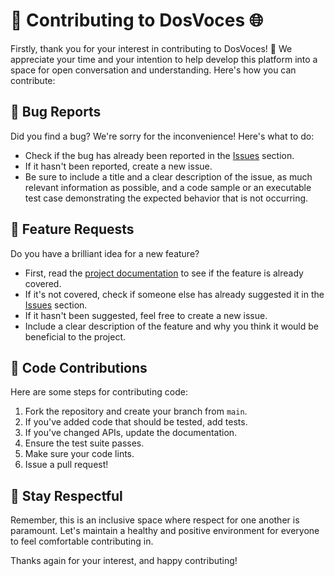 # 🤝 Contributing to DosVoces 🌐

Firstly, thank you for your interest in contributing to DosVoces! 🎉 We appreciate your time and your intention to help develop this platform into a space for open conversation and understanding. Here's how you can contribute:

## 🐞 Bug Reports

Did you find a bug? We're sorry for the inconvenience! Here's what to do:

- Check if the bug has already been reported in the [Issues](link_to_your_issues_page) section.
- If it hasn't been reported, create a new issue.
- Be sure to include a title and a clear description of the issue, as much relevant information as possible, and a code sample or an executable test case demonstrating the expected behavior that is not occurring.

## 🌟 Feature Requests

Do you have a brilliant idea for a new feature?

- First, read the [project documentation](link_to_your_documentation) to see if the feature is already covered.
- If it's not covered, check if someone else has already suggested it in the [Issues](link_to_your_issues_page) section.
- If it hasn't been suggested, feel free to create a new issue.
- Include a clear description of the feature and why you think it would be beneficial to the project.

## 📖 Code Contributions

Here are some steps for contributing code:

1. Fork the repository and create your branch from `main`.
2. If you've added code that should be tested, add tests.
3. If you've changed APIs, update the documentation.
4. Ensure the test suite passes.
5. Make sure your code lints.
6. Issue a pull request!

## 💖 Stay Respectful

Remember, this is an inclusive space where respect for one another is paramount. Let's maintain a healthy and positive environment for everyone to feel comfortable contributing in.

Thanks again for your interest, and happy contributing!
